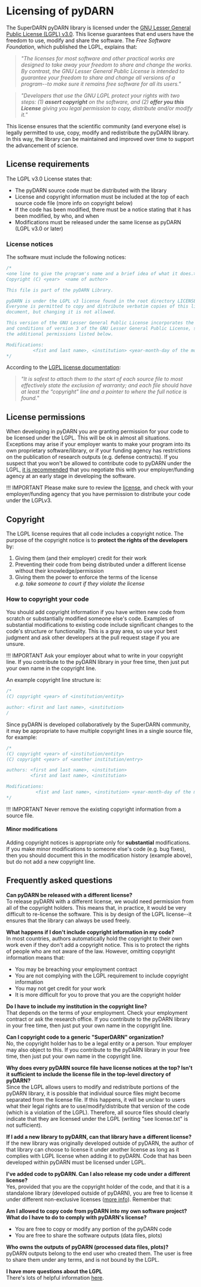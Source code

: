 <!---
(C) copyright 2019 SuperDARN Canada, University of Saskatchewan 
(C) copyright 2021 The University Centre in Svalbard (UNIS)

authors: Marina Schmidt, SuperDARN Canada
         Emma Bland, UNIS

pyDARN is under the LGPL v3 license found in the root directory LICENSE.md 
Everyone is permitted to copy and distribute verbatim copies of this license 
document, but changing it is not allowed.

This version of the GNU Lesser General Public License incorporates the terms
and conditions of version 3 of the GNU Lesser General Public License, supplemented by
the additional permissions listed below.

       
Modifications:
          Emma Bland, UNIS, 2021-02-12 : added background information about LGPL, why copyright information is required, FAQ, and pyDARN license history 
          Marina Schmidt, University of Saskatchewan: added LGPL license for pyDARN
-->


# Licensing of pyDARN

The SuperDARN pyDARN library is licensed under the [GNU Lesser General Public License (LGPL) v3.0](https://www.gnu.org/licenses/lgpl-3.0.html). This license guarantees that end users have the freedom to use, modify and share the software. The *Free Software Foundation*, which published the LGPL, explains that:

> *"The licenses for most software and other practical works are designed to take away your freedom to share and change the works. By contrast, the GNU Lesser General Public License is intended to guarantee your freedom to share and change all versions of a program--to make sure it remains free software for all its users."*


> *"Developers that use the GNU LGPL protect your rights with two steps: (1) __assert copyright__ on the software, and (2) __offer you this License__ giving you legal permission to copy, distribute and/or modify it."*

This license ensures that the scientific community (and everyone else) is legally permitted to use, copy, modify and redistribute the pyDARN library. In this way, the library can be maintained and improved over time to support the advancement of science. 


## License requirements

The LGPL v3.0 License states that:

- The pyDARN source code must be distributed with the library
- License and copyright information must be included at the top of each source code file (more info on copyright below)
- If the code has been modified, there must be a notice stating that it has been modified, by who, and when
- Modifications must be released under the same license as pyDARN (LGPL v3.0 or later)


### License notices

The software must include the following notices: 

``` C
/*
<one line to give the program's name and a brief idea of what it does.>
Copyright (C) <year>  <name of author>

This file is part of the pyDARN Library.

pyDARN is under the LGPL v3 license found in the root directory LICENSE.md 
Everyone is permitted to copy and distribute verbatim copies of this license 
document, but changing it is not allowed.

This version of the GNU Lesser General Public License incorporates the terms
and conditions of version 3 of the GNU Lesser General Public License, supplemented by
the additional permissions listed below.

Modifications:
          <fist and last name>, <institution> <year-month-day of the modification> : <comment on the change (optional)> 
*/
```

According to the [LGPL license documentation](https://www.gnu.org/licenses/lgpl-3.0.en.html): 

> *"It is safest to attach them to the start of each source file to most effectively state the exclusion of warranty; and each file should have at least the “copyright” line and a pointer to where the full notice is found.*"

## License permissions

When developing in pyDARN you are granting permission for your code to be licensed under the LGPL. This will be ok in almost all situations. Exceptions may arise if your employer wants to make your program into its own proprietary software/library, or if your funding agency has restrictions on the publication of research outputs (e.g. defense contracts). If you suspect that you won't be allowed to contribute code to pyDARN under the LGPL, [it is recommended](https://www.gnu.org/licenses/gpl-faq.html#WhatIfSchool) that you negotiate this with your employer/funding agency at an early stage in developing the software. 

!!! IMPORTANT
    Please make sure to review the [license](https://www.gnu.org/licenses/lgpl-3.0.html), and check with your employer/funding agency that you have permission to distribute your code under the LGPLv3. 

## Copyright

The LGPL license requires that all code includes a copyright notice. The purpose of the copyright notice is to __protect the rights of the developers__ by:

  1. Giving them (and their employer) credit for their work
  2. Preventing their code from being distributed under a different license without their knowledge/permission
  3. Giving them the power to enforce the terms of the license<br>
     *e.g. take someone to court if they violate the license*

### How to copyright your code

You should add copyright information if you have written new code from scratch or substantially modified someone else's code. Examples of substantial modifications to existing code include significant changes to the code's structure or functionality. This is a gray area, so use your best judgment and ask other developers at the pull request stage if you are unsure. 

!!! IMPORTANT
    Ask your employer about what to write in your copyright line. If you contribute to the pyDARN library in your free time, then just put your own name in the copyright line.


An example copyright line structure is:

``` C
/*
(C) copyright <year> of <institution/entity>

author: <first and last name>, <institution>
/
```

Since pyDARN is developed collaboratively by the SuperDARN community, it may be appropriate to have multiple copyright lines in a single source file, for example: 
``` C
/*
(C) copyright <year> of <institution/entity>
(C) copyright <year> of <another institution/entry>

authors: <first and last name>, <institution>
         <first and last name>, <institution>

Modifications: 
           <fist and last name>, <institution> <year-month-day of the modification> : <comment on the change (optional)> 
*/
```

!!! IMPORTANT
    Never remove the existing copyright information from a source file.

#### Minor modifications

Adding copyright notices is appropriate only for __substantial__ modifications. If you make minor modifications to someone else's code (e.g. bug fixes), then you should document this in the modification history (example above), but do not add a new copyright line. 

## Frequently asked questions

__Can pyDARN be released with a different license?__<br/>
To release pyDARN with a different license, we would need permission from all of the copyright holders. This means that, in practice, it would be very difficult to re-license the software. This is by design of the LGPL license--it ensures that the library can always be used freely. 

__What happens if I don't include copyright information in my code?__<br/>
In most countries, authors automatically hold the copyright to their own work even if they don't add a copyright notice. This is to protect the rights of people who are not aware of the law. However, omitting copyright information means that:

- You may be breaching your employment contract
- You are not complying with the LGPL requirement to include copyright information
- You may not get credit for your work
- It is more difficult for you to prove that you are the copyright holder


__Do I have to include my institution in the copyright line?__<br/>
That depends on the terms of your employment. Check your employment contract or ask the research office. If you contribute to the pyDARN library in your free time, then just put your own name in the copyright line.

__Can I copyright code to a generic "SuperDARN" organization?__<br/>
No, the copyright holder has to be a legal entity or a person. Your employer may also object to this. If you contribute to the pyDARN library in your free time, then just put your own name in the copyright line.

__Why does every pyDARN source file have license notices at the top? Isn't it sufficient to include the license file in the top-level directory of pyDARN?__<br/>
Since the LGPL allows users to modify and redistribute portions of the pyDARN library, it is possible that individual source files might become separated from the license file. If this happens, it will be unclear to users what their legal rights are to use/modify/distribute that version of the code (which is a violation of the LGPL). Therefore, all source files should clearly indicate that they are licensed under the LGPL (writing "see license.txt" is not sufficient).

__If I add a new library to pyDARN, can that library have a different license?__<br/>
If the new library was originally developed outside of pyDARN, the author of that library can choose to license it under another license as long as it complies with LGPL license when adding it to pyDARN. Code that has been developed within pyDARN must be licensed under LGPL.


__I've added code to pyDARN. Can I also release my code under a different license?__<br/>
Yes, provided that you are the copyright holder of the code, and that it is a standalone library (developed outside of pyDARN), you are free to license it under different non-exclusive licenses ([more info](https://www.gnu.org/licenses/gpl-faq.html#ReleaseUnderLGPLAndNF)). Remember that:

__Am I allowed to copy code from pyDARN into my own software project? What do I have to do to comply with pyDARN's license?__<br/>

- You are free to copy or modify any portion of the pyDARN code
- You are free to share the software outputs (data files, plots)

__Who owns the outputs of pyDARN (processed data files, plots)?__<br/>
pyDARN outputs belong to the end user who created them. The user is free to share them under any terms, and is not bound by the LGPL.

__I have more questions about the LGPL__<br/>
There's lots of helpful information [here](https://www.gnu.org/licenses/gpl-faq.html).
